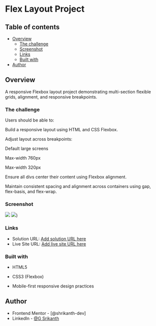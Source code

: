 # Flex Layout Project 

## Table of contents

- [Overview](#overview)
  - [The challenge](#the-challenge)
  - [Screenshot](#screenshot)
  - [Links](#links)
  - [Built with](#built-with)
- [Author](#author)


## Overview

A responsive Flexbox layout project demonstrating multi-section flexible grids, alignment, and responsive breakpoints.

### The challenge

Users should be able to:

Build a responsive layout using HTML and CSS Flexbox.

Adjust layout across breakpoints:

Default large screens

Max-width 760px

Max-width 320px

Ensure all divs center their content using Flexbox alignment.

Maintain consistent spacing and alignment across containers using gap, flex-basis, and flex-wrap.

### Screenshot

![](./screenshots/results-summary-component-desktop-img.png)
![](./screenshots/results-summary-component-mobile-img.png))

### Links

- Solution URL: [Add solution URL here](https://your-solution-url.com)
- Live Site URL: [Add live site URL here](https://your-live-site-url.com)

### Built with

- HTML5

- CSS3 (Flexbox)

- Mobile-first responsive design practices

## Author

- Frontend Mentor - [@shrikanth-dev]
- LinkedIn - [@G Srikanth](https://www.linkedin.com/in/g-srikanth-gs)
